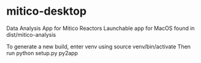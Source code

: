 # mitico-desktop
Data Analysis App for Mitico Reactors
Launchable app for MacOS found in dist/mitico-analysis


To generate a new build, enter venv using source venv/bin/activate
Then run python setup.py py2app
